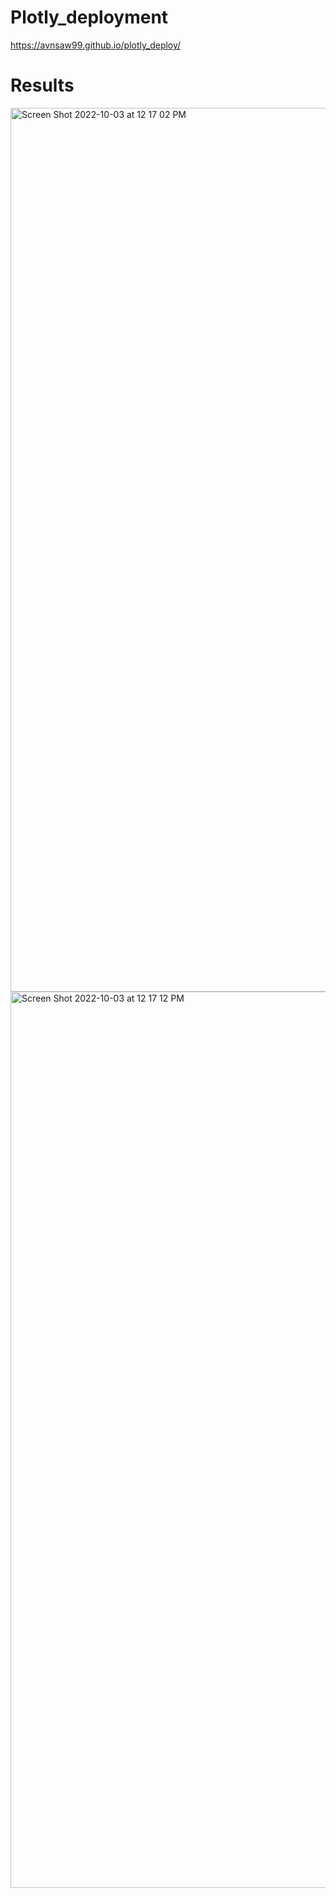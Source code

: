 # Plotly_deployment

https://avnsaw99.github.io/plotly_deploy/

# Results


<img width="1414" alt="Screen Shot 2022-10-03 at 12 17 02 PM" src="https://user-images.githubusercontent.com/15044088/193660166-039e2aff-4bf0-4d11-a054-b74714476616.png">

<img width="1434" alt="Screen Shot 2022-10-03 at 12 17 12 PM" src="https://user-images.githubusercontent.com/15044088/193660196-f42f9a7d-593b-4981-b688-19913912a4ab.png">
